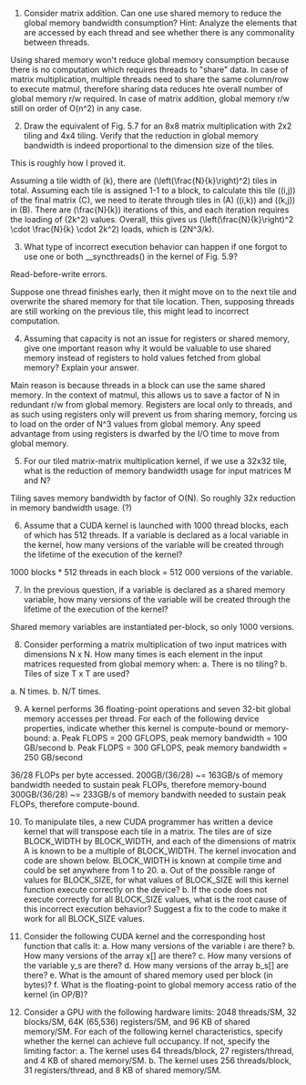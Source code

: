 1. Consider matrix addition. Can one use shared memory to reduce the global memory bandwidth consumption? Hint: Analyze the elements that are accessed by each thread and see whether there is any commonality between threads.

Using shared memory won't reduce global memory consumption because there is no computation which requires threads to "share" data. In case of matrix multiplication, multiple threads need to share the same column/row to execute matmul, therefore sharing data reduces hte overall number of global memory r/w required. In case of matrix addition, global memory r/w still on order of O(n^2) in any case.

2. Draw the equivalent of Fig. 5.7 for an 8x8 matrix multiplication with 2x2 tiling and 4x4 tiling. Verify that the reduction in global memory bandwidth is indeed proportional to the dimension size of the tiles.

This is roughly how I proved it.

Assuming a tile width of \(k\), there are \(\left(\frac{N}{k}\right)^2\) tiles in total. Assuming each tile is assigned 1-1 to a block, to calculate this tile \((i,j)\) of the final matrix \(C\), we need to iterate through tiles in \(A\) \((i,k)\) and \((k,j)\) in \(B\). There are \(\frac{N}{k}\) iterations of this, and each iteration requires the loading of \(2k^2\) values. Overall, this gives us \(\left(\frac{N}{k}\right)^2 \cdot \frac{N}{k} \cdot 2k^2\) loads, which is \(2N^3/k\).

3. What type of incorrect execution behavior can happen if one forgot to use one or both \_\_syncthreads() in the kernel of Fig. 5.9?

Read-before-write errors.

Suppose one thread finishes early, then it might move on to the next tile and overwrite the shared memory for that tile location. Then, supposing threads are still working on the previous tile, this might lead to incorrect computation.

4. Assuming that capacity is not an issue for registers or shared memory, give one important reason why it would be valuable to use shared memory instead of registers to hold values fetched from global memory? Explain your answer.

Main reason is because threads in a block can use the same shared memory. In the context of matmul, this allows us to save a factor of N in redundant r/w from global memory. Registers are local only to threads, and as such using registers only will prevent us from sharing memory, forcing us to load on the order of N^3 values from global memory. Any speed advantage from using registers is dwarfed by the I/O time to move from global memory.

5. For our tiled matrix-matrix multiplication kernel, if we use a 32x32 tile, what is the reduction of memory bandwidth usage for input matrices M and N?

Tiling saves memory bandwidth by factor of O(N). So roughly 32x reduction in memory bandwidth usage. (?)

6. Assume that a CUDA kernel is launched with 1000 thread blocks, each of which has 512 threads. If a variable is declared as a local variable in the kernel, how many versions of the variable will be created through the lifetime of the execution of the kernel?

1000 blocks \* 512 threads in each block = 512 000 versions of the variable.

7. In the previous question, if a variable is declared as a shared memory variable, how many versions of the variable will be created through the lifetime of the execution of the kernel?

Shared memory variables are instantiated per-block, so only 1000 versions.

8. Consider performing a matrix multiplication of two input matrices with dimensions N x N. How many times is each element in the input matrices requested from global memory when:
   a. There is no tiling?
   b. Tiles of size T x T are used?

a. N times.
b. N/T times.

9. A kernel performs 36 floating-point operations and seven 32-bit global memory accesses per thread. For each of the following device properties, indicate whether this kernel is compute-bound or memory-bound:
   a. Peak FLOPS = 200 GFLOPS, peak memory bandwidth = 100 GB/second
   b. Peak FLOPS = 300 GFLOPS, peak memory bandwidth = 250 GB/second

36/28 FLOPs per byte accessed.
200GB/(36/28) ~= 163GB/s of memory bandwidth needed to sustain peak FLOPs, therefore memory-bound
300GB/(36/28) ~= 233GB/s of memory bandwith needed to sustain peak FLOPs, therefore compute-bound.

10. To manipulate tiles, a new CUDA programmer has written a device kernel that will transpose each tile in a matrix. The tiles are of size BLOCK_WIDTH by BLOCK_WIDTH, and each of the dimensions of matrix A is known to be a multiple of BLOCK_WIDTH. The kernel invocation and code are shown below. BLOCK_WIDTH is known at compile time and could be set anywhere from 1 to 20.
    a. Out of the possible range of values for BLOCK_SIZE, for what values of BLOCK_SIZE will this kernel function execute correctly on the device?
    b. If the code does not execute correctly for all BLOCK_SIZE values, what is the root cause of this incorrect execution behavior? Suggest a fix to the code to make it work for all BLOCK_SIZE values.

11. Consider the following CUDA kernel and the corresponding host function that calls it:
    a. How many versions of the variable i are there?
    b. How many versions of the array x[] are there?
    c. How many versions of the variable y_s are there?
    d. How many versions of the array b_s[] are there?
    e. What is the amount of shared memory used per block (in bytes)?
    f. What is the floating-point to global memory access ratio of the kernel (in OP/B)?

12. Consider a GPU with the following hardware limits: 2048 threads/SM, 32 blocks/SM, 64K (65,536) registers/SM, and 96 KB of shared memory/SM. For each of the following kernel characteristics, specify whether the kernel can achieve full occupancy. If not, specify the limiting factor:
    a. The kernel uses 64 threads/block, 27 registers/thread, and 4 KB of shared memory/SM.
    b. The kernel uses 256 threads/block, 31 registers/thread, and 8 KB of shared memory/SM.
